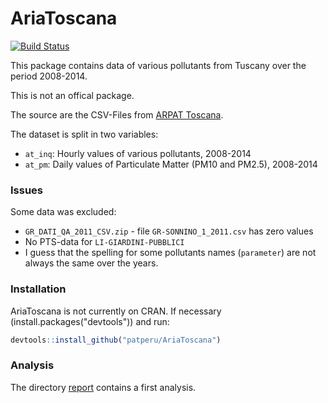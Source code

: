 # AriaToscana

[![Build Status](https://travis-ci.org/patperu/AriaToscana.png?branch=master)](https://travis-ci.org/patperu/AriaToscana)

This package contains data of various pollutants from Tuscany over the period 2008-2014. 

This is not an offical package. 

The source are the CSV-Files from [ARPAT Toscana](http://www.arpat.toscana.it/datiemappe/dati/qualita-dellaria-dati-orari).

The dataset is split in two variables:

* `at_inq`: Hourly values of various pollutants, 2008-2014
* `at_pm`: Daily values of Particulate Matter (PM10 and PM2.5), 2008-2014

### Issues

Some data was excluded: 

* `GR_DATI_QA_2011_CSV.zip` - file `GR-SONNINO_1_2011.csv` has zero values
* No PTS-data for `LI-GIARDINI-PUBBLICI`
* I guess that the spelling for some pollutants names (`parameter`) are not always the same over the years.

### Installation

AriaToscana is not currently on CRAN. If necessary (install.packages("devtools")) and run:

```r
devtools::install_github("patperu/AriaToscana")
```

### Analysis

The directory [report](https://github.com/patperu/AriaToscana/tree/master/Report) contains a first analysis.

